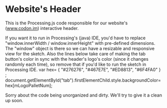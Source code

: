 Website's Header
================

This is the Processing.js code responsible for our website's (www.codon.im) interactive header. 

If you want it to run in Processing's (java) IDE, you'd have to replace "window.innerWidth / window.innerHeight" with pre-defined dimensions. The "window" object is there so we can have a resizable and responsive view for the sketch. Also the lines below take care of making the tab button's color in sync with the header's logo's color (since it changes randomly each time), so remove that if you'd like to run the sketch in Processing IDE.
var hex= {
    "#276276", "#467E7E", "#ED8813", "#6F4FA0"
  } 
  ;
  document.getElementById("tab").firstElementChild.style.backgroundColor= hex[mLogoPalletNum];

Sorry about the code being unorganized and dirty. We'll try to give it a clean up soon.
